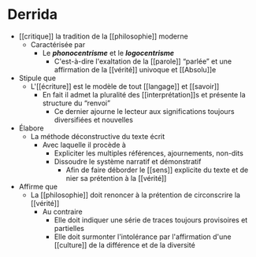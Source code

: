 # Derrida

- [[critique]] la tradition de la [[philosophie]] moderne
  - Caractérisée par
    - Le ***phonocentrisme*** et le ***logocentrisme***
      - C'est-à-dire l'exaltation de la [[parole]] “parlée” et une affirmation de la [[vérité]] univoque et [[Absolu]]e
- Stipule que
  - L'[[écriture]] est le modèle de tout [[langage]] et [[savoir]]
    - En fait il admet la pluralité des [[interprétation]]s et présente la structure du “renvoi”
      - Ce dernier ajourne le lecteur aux significations toujours diversifiées et nouvelles
- Élabore
  - La méthode déconstructive du texte écrit
    - Avec laquelle il procède à
      - Expliciter les multiples références, ajournements, non-dits
      - Dissoudre le système narratif et démonstratif
        - Afin de faire déborder le [[sens]] explicite du texte et de nier sa prétention à la [[vérité]]
- Affirme que
  - La [[philosophie]] doit renoncer à la prétention de circonscrire la [[vérité]]
    - Au contraire
      - Elle doit indiquer une série de traces toujours provisoires et partielles
      - Elle doit surmonter l'intolérance par l'affirmation d'une [[culture]] de la différence et de la diversité
